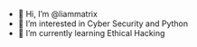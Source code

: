 - 👋 Hi, I’m @liammatrix
- 👀 I’m interested in Cyber Security and Python
- 🌱 I’m currently learning Ethical Hacking

<!---
liammatrix/liammatrix is a ✨ special ✨ repository because its `README.md` (this file) appears on your GitHub profile.
You can click the Preview link to take a look at your changes.
--->
